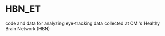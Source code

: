# HBN_ET
code and data for analyzing eye-tracking data collected at CMI's Healthy Brain Network (HBN)
